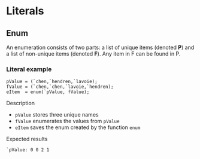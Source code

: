 # Literals

## Enum

An enumeration consists of two parts: a list of unique items (denoted **P**)
and a list of non-unique items (denoted **F**).  Any item in F can be found in
P.

### Literal example

```no-highlight
pValue = (`chen,`hendren,`lavoie);
fValue = (`chen,`chen,`lavoie,`hendren);
eItem  = enum(`pValue, fValue);
```

Description

- `pValue` stores three unique names
- `fValue` enumerates the values from `pValue`
- `eItem` saves the enum created by the function `enum`

Expected results

```no-highlight
`pValue: 0 0 2 1
```


